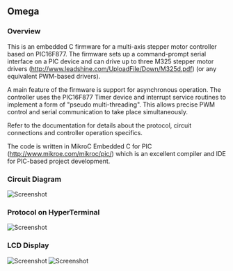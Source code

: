 ## Omega

### Overview

This is an embedded C firmware for a multi-axis stepper motor controller based on PIC16F877. The firmware sets up a command-prompt serial interface on a PIC device and can drive up to three M325 stepper motor drivers (http://www.leadshine.com/UploadFile/Down/M325d.pdf) (or any equivalent PWM-based drivers).

A main feature of the firmware is support for asynchronous operation. The controller uses the PIC16F877 Timer device and interrupt service routines to implement a form of "pseudo multi-threading". This allows precise PWM control and serial communication to take place simultaneously.

Refer to the documentation for details about the protocol, circuit connections and controller operation specifics.

The code is written in MikroC Embedded C for PIC (http://www.mikroe.com/mikroc/pic/) which is an excellent compiler and IDE for PIC-based project development.

### Circuit Diagram

![Screenshot](https://raw.github.com/gtarawneh/omega/master/diagrams/circuit.png "Circuit")

### Protocol on HyperTerminal

![Screenshot](https://raw.github.com/gtarawneh/omega/master/diagrams/protocol.png "Protocol")

### LCD Display


![Screenshot](https://raw.github.com/gtarawneh/omega/master/diagrams/lcd1.png "LCD 1")
![Screenshot](https://raw.github.com/gtarawneh/omega/master/diagrams/lcd2.png "LCD 2")